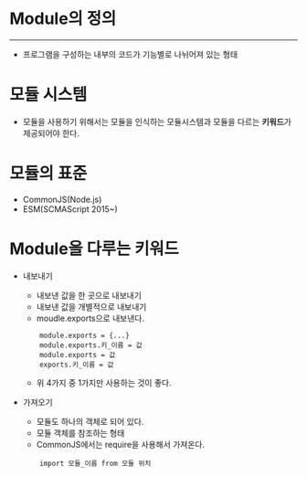 # Module의 정의
---
- 프로그램을 구성하는 내부의 코드가 기능별로 나뉘어져 있는 형태


# 모듈 시스템
- 모듈을 사용하기 위해서는 모듈을 인식하는 모듈시스템과 모듈을 다르는 **키워드**가 제공되어야 한다.

# 모듈의 표준
- CommonJS(Node.js)
- ESM(SCMAScript 2015~)

# Module을 다루는 키워드
- 내보내기
    - 내보낸 값을 한 곳으로 내보내기
    - 내보낸 값을 개별적으로 내보내기
    - moudle.exports으로 내보낸다.
    ```
        module.exports = {...}
        module.exports.키_이름 = 값
        module.exports = 값
        exports.키_이름 = 값
    ```
    - 위 4가지 중 1가지만 사용하는 것이 좋다.
    

- 가져오기
    - 모듈도 하나의 객체로 되어 있다.
    - 모듈 객체를 참조하는 형태 
    - CommonJS에서는 require을 사용해서 가져온다.
    ``` 
        import 모듈_이름 from 모듈 위치
        
    ```